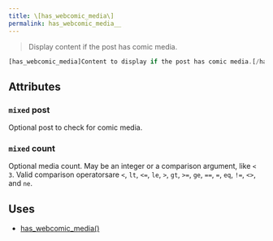 ```yaml
---
title: \[has_webcomic_media\]
permalink: has_webcomic_media__
---
```


> Display content if the post has comic media.

```php
[has_webcomic_media]Content to display if the post has comic media.[/has_webcomic_media]
```

## Attributes

### `mixed` post
Optional post to check for comic media.

### `mixed` count
Optional media count. May be an integer or a
comparison argument, like `< 3`. Valid comparison
operatorsare `<`, `lt`, `<=`, `le`, `>`, `gt`, `>=`,
`ge`, `==`, `=`, `eq`, `!=`, `<>`, and `ne`.

## Uses
- [has_webcomic_media()](has_webcomic_media())
